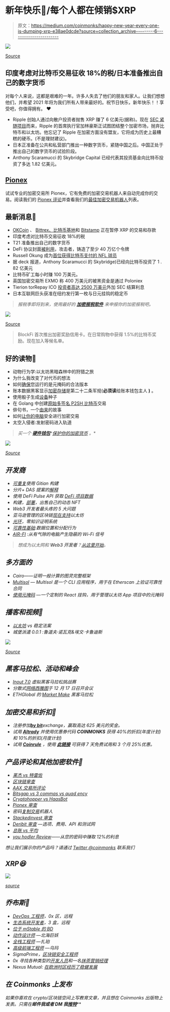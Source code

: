 # 新年快乐💌/每个人都在倾销$XRP

> 原文：<https://medium.com/coinmonks/happy-new-year-every-one-is-dumping-xrp-e38ae0dcde?source=collection_archive---------6----------------------->

![](img/77371ffc9344a978b4900801deb679b8.png)

[Source](https://twitter.com/emetismail/status/1343652295553118208/photo/1)

## 印度考虑对比特币交易征收 18%的税/日本准备推出自己的数字货币

对每个人来说，这都是艰难的一年。许多人失去了他们的朋友和家人。让我们想想他们，并希望 2021 年将为我们所有人带来最好的。祝节日快乐，新年快乐！！享受吧，你值得拥有。 ❤️

*   Ripple 创始人通过向散户投资者抛售 XRP 赚了 6 亿美元(据称)。现在 [SEC 紧随项目](https://www.sec.gov/news/press-release/2020-338)而来，Ripple 的首席执行官加林豪斯正试图团结整个加密市场，抛弃比特币和以太坊。他忘记了 Ripple 在加密方面没有盟友，它将成为历史上最糟糕的硬币。(不是理财建议)。
*   日本正准备在公共和私营部门推出一种数字货币，紧随中国之后。中国正处于推出自己的数字货币的试验阶段。
*   Anthony Scaramucci 的 Skybridge Capital 已经代表其投资基金向比特币投资了多达 1.82 亿美元。

## [Pionex](http://blog.coincodecap.com/go/pionex)

试试专业的加密交易所 Pionex，它有免费的加密交易机器人来自动完成你的交易。阅读我们的 [Pionex 评论](/coinmonks/pionex-review-exchange-with-crypto-trading-bot-1e459d0191ea)并查看我们的[最佳加密交易机器人](/coinmonks/crypto-trading-bot-c2ffce8acb2a)列表。

## 最新消息📰

*   [OKCoin](https://www.theblockcrypto.com/linked/89402/okcoin-suspending-xrp-trading-deposits) 、 [Bittrex、比特币基地](https://cointelegraph.com/news/bittrex-joins-coinbase-in-delisting-ripple-s-xrp-following-sec-lawsuit)和 [Bitstamp](https://www.theblockcrypto.com/linked/89241/bitstamp-to-halt-trading-of-xrp) 正在暂停 XRP 的交易和存款
*   印度考虑对比特币交易征收 18%的税
*   T21 准备推出自己的数字货币
*   DeFi 协议封面[被利用](https://www.theblockcrypto.com/post/89368/defi-protocol-cover-exploited-attackers-minted-at-least-40-quintillion-tokens)，攻击者，铸造了至少 40 万亿个令牌
*   Russell Okung 成为[首位获得比特币支付的 NFL 球员](https://www.coindesk.com/panthers-russell-okung-becomes-first-nfl-player-to-be-paid-in-bitcoin)
*   据 deck 报道，Anthony Scaramucci 的 Skybridge)已经向比特币投资了 1 . 82 亿美元
*   比特币矿工每小时赚 100 万美元。
*   英国加密交易所 EXMO 称 400 万美元的被黑资金是通过 Poloniex
*   Tierion torRepay ICO [投资者高达 2500 万美元](https://www.coindesk.com/tierion-sec-settlement-tnt)外加 SEC 结算利息
*   日本互联网巨头获准在纽约发行第一枚与日元挂钩的稳定币

> *报税季即将到来，使用最好的* [***加密报税软件***](/coinmonks/best-crypto-tax-tool-for-my-money-72d4b430816b) *来申报你的加密报税吧。*

![](img/af4faf3884e4af323a2dfd13e69203b1.png)

[Source](https://www.reddit.com/r/CryptoCurrency/comments/kk8q28/rip_ripple/)

> BlockFi 首次推出加密奖励信用卡。在日常购物中获得 1.5%的比特币奖励。现在加入等候名单。

## 好的读物📑

*   动物行为学:以太坊黑暗森林中的狩猎之旅
*   为什么我改变了对代币的想法
*   如何[确保](/mycrypto/how-to-ensure-youre-running-the-legitimate-version-of-metamask-5fcd8ab32b96)您运行的是元掩码的合法版本
*   账本数据黑客显示[加密存储](https://thedefiant.io/ledger-data-hack-shows-crypto-storage-is-a-catch-22/)是第二十二条军规(**必须读**给账本钱包主人 **)** 。
*   使用骰子生成[设备](/coinmonks/generating-device-seeds-using-dice-894082d43aea)种子
*   在 Golang 中创建[原始多签名 P2SH 比特币](/coinmonks/build-p2sh-address-and-spend-its-fund-in-golang-1a03a4131512)交易
*   俳句书，一个[由来](https://thehaikubook.org/the-haiku-book-an-origin-story/)的故事
*   如何[让你的电脑](https://decrypt.co/52436/how-to-make-your-computer-safe-for-crypto-trading)安全进行加密交易
*   太空入侵者:发射密码进入轨道

> *买一个* [***硬件钱包***](/coinmonks/the-best-cryptocurrency-hardware-wallets-of-2020-e28b1c124069)*[*保护你的加密货币*](/coinmonks/how-to-prevent-cryptocurrency-hacking-and-theft-from-your-wallet-65c8ff767766) *。**

*![](img/3272f2f7c29412974a23cb402d254d54.png)*

*[Source](https://www.reddit.com/r/CryptoCurrency/comments/kk8mgm/ledger_security/)*

## *开发商*

*   *[可重复](https://mooniversity.io/posts/gitian-1)使用 Gitian 构建*
*   *分片+ DAS 提案的[解释](https://hackmd.io/@HWeNw8hNRimMm2m2GH56Cw/sharding_proposal)*
*   *使用 DeFi Pulse API 获取 [DeFi 项目数据](/coinmonks/get-defi-projects-data-with-defi-pulse-api-81721f8e6dd2)*
*   *构建，[部署](https://blog.chain.link/build-deploy-and-sell-your-own-dynamic-nft/)，出售自己的动态 NFT*
*   *Web3 开发者最头疼的 5 大问题*
*   *亚马逊管理的区块链[现在支持](https://aws.amazon.com/about-aws/whats-new/2020/12/amazon-managed-blockchain-supports-ethereum/)以太坊*
*   *[光环](https://eprint.iacr.org/2019/1021.pdf)，零知识证明系统*
*   *[可靠性基础](/coinmonks/solidity-fundamentals-a71bf54c0b98):数据位置和分配行为*
*   *[AIR-FI](https://arxiv.org/pdf/2012.06884.pdf) :从有气隙的电脑产生隐蔽的 Wi-Fi 信号*

> *想成为以太网和 **Web3 开发者**？[从这里开始](http://blog.coincodecap.com/go/learn)。*

## *多方面的*

*   *Cairo——证明一般计算的图灵完整框架*
*   *[Multisol](https://github.com/paulrberg/multisol) — Multisol 是一个 CLI 应用程序，用于在 Etherscan 上验证可靠性合同*
*   *[使用元掩码](https://github.com/mdtanrikulu/use-metamask) —一个定制的 React 挂钩，用于管理以太坊 App 项目中的元掩码*

## *播客和视频💽*

*   *[以太坊](http://podcast.banklesshq.com/ethereum-vs-the-stable-act-rohan-grey) vs 稳定法案*
*   *城堡派遣 0.0.1 :鲁道夫·诺瓦克&埃文·卡鲁迪斯*

*![](img/1c305d9209f3f1b1bc91ba1bf1328e69.png)*

*[Source](https://www.reddit.com/r/Bitcoin/comments/kj92r6/im_immune_to_this_news/)*

## *黑客马拉松、活动和峰会*

*   *[Inout 7.0](https://portis.medium.com/inout-7-0-virtual-hackathon-challenge-122591bb55e8) 虚拟黑客马拉松挑战赛*
*   *分散式[网络西雅图](https://www.meetup.com/ProtoSchool-Seattle-Learn-to-Make-the-Decentralized-Web/events/274586198/)于 12 月 17 日召开会议*
*   *ETHGlobal 的 [Market Make](https://marketmake.ethglobal.co/) 黑客马拉松*

## *加密交易和折扣🔖*

*   *注册参加[**by bit**](/coinmonks/bybit-exchange-review-dbd570019b71)exchange，赢取高达 625 美元的奖金。*
*   *试用 [**Altrady**](http://blog.coincodecap.com/go/altrady) 并使用优惠券代码 **COINMONKS** 获得 40%的折扣(年度计划)和 10%的折扣(月度计划)*
*   *试用 [**Coinrule**](https://webapp.coinrule.io/coupon/coinmonks-7-25-3-e2bf6c60e795407381edf98d1a174ac2?fp_ref=coincodecap) ，使用 [**此链接**](https://webapp.coinrule.io/coupon/coinmonks-7-25-3-e2bf6c60e795407381edf98d1a174ac2?fp_ref=coincodecap) 可获得 7 天免费试用和 3 个月 25%优惠。*

## *产品评论和其他加密软件📙*

*   *[莱杰 vs 特雷佐](/coinmonks/ledger-nano-s-vs-x-battery-hardware-price-storage-59a6663fe3b0)*
*   *[区块链审查](/coinmonks/blockfi-review-53096053c097)*
*   *[AAX 交易所评论](/coinmonks/aax-exchange-review-2021-67c5ea09330c)*
*   *[Bitsgap vs 3 commas vs quad ency](/coinmonks/bitsgap-vs-3commas-vs-quadency-must-read-2021-cdc1a40cf31d)*
*   *[Cryptohopper vs HaasBot](https://blog.coincodecap.com/cryptohopper-vs-haasbot)*
*   *[Pionex 审查](/coinmonks/pionex-review-exchange-with-crypto-trading-bot-1e459d0191ea)*
*   *密码[复制交易](/coinmonks/top-10-crypto-copy-trading-platforms-for-beginners-d0c37c7d698c)机器人*
*   *[Stackedinvest 审查](https://blog.coincodecap.com/stackedinvest-review)*
*   *[Deribit 审查](/coinmonks/deribit-review-options-fees-apis-and-testnet-2ca16c4bbdb2) —选项、费用、API 和测试网*
*   *[总账 vs 平均](https://blog.coincodecap.com/ngrave-vs-ledger)*
*   *[you hodler Review](/coinmonks/youhodler-4-easy-ways-to-make-money-98969b9689f2)——从您的密码中赚取 12%的利息*

*想让我们展示你的产品吗？请通过 [Twitter @coinmonks](https://twitter.com/coinmonks) 联系我们*

## *XRP😆*

*![](img/b9b50a3ff99f2b435aa1b4d9c7ab51c6.png)*

*[source](https://www.reddit.com/r/CryptoCurrency/comments/kk8ny0/who_said_flippening_aint_happening/)*

## *乔布斯👷*

*   *[DevOps 工程师](https://remoteok.io/remote-jobs/100451-remote-devops-engineer-district0x)，0x 区，远程*
*   *[生态系统开发者](https://jobs.lever.co/3box/ec1093c5-ed31-483c-b1b3-49b07bd0bd2e)，3 盒，远程*
*   *[位于 mStable 的 BD](https://angel.co/company/mstable/jobs/1096364-business-development-manager)*
*   *[动作设计师](https://cryptocurrencyjobs.co/design/kraken-digital-asset-exchange-motion-designer/) —北海巨妖*
*   *[全栈工程师](https://cryptocurrencyjobs.co/engineering/zapper-full-stack-engineer/) —扎珀*
*   *[高级前端工程师](https://cryptocurrencyjobs.co/engineering/uma-senior-front-end-engineer/) —乌玛*
*   *SigmaPrime，[区块链安全工程师](https://blog.sigmaprime.io/blockchain-security-engineer.html)*
*   *0x 寻找各种类型的[开发人员](https://0x.org/about/jobs)和一名[抹茶营销经理](https://boards.greenhouse.io/0x/jobs/4923909002)*
*   *Nexus Mutual: [在欧洲时区经历了稳健发展](https://angel.co/company/nexus-mutual-1/jobs/967538-smart-contract-engineer)*

## *在 Coinmonks 上发布*

*如果你喜欢在 crypto/区块链空间上写教育文章，并且想在 Coinmonks 出版物上发表。只需在**邮件我或者 DM 我**[***推特***](https://twitter.com/coinmonks)***